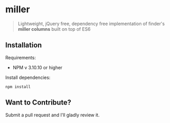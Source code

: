 # miller

> Lightweight, jQuery free, dependency free implementation of finder's **miller columns** built on top of ES6

## Installation

Requirements:

* NPM v 3.10.10 or higher

Install dependencies:

```
npm install
```

## Want to Contribute?
Submit a pull request and I'll gladly review it.

